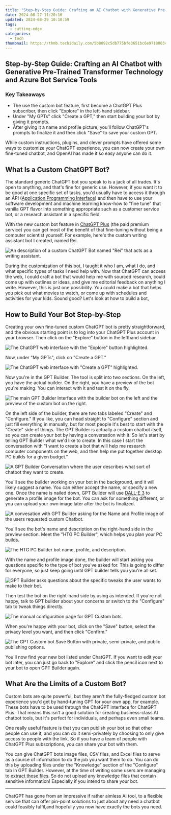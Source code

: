 ```yaml
---
title: "Step-by-Step Guide: Crafting an AI Chatbot with Generative Pre-Trained Transformer Technology and Azure Bot Service Tools"
date: 2024-08-27 11:20:16
updated: 2024-08-29 10:10:59
tags:
  - cutting-edge
categories:
  - tech
thumbnail: https://thmb.techidaily.com/5b8892c5db775bfe3651bc6e97180034918a1871516139b779bbf46994cbed29.jpg
---
```


## Step-by-Step Guide: Crafting an AI Chatbot with Generative Pre-Trained Transformer Technology and Azure Bot Service Tools

### Key Takeaways

* The use the custom bot feature, first become a ChatGPT Plus subscriber, then click "Explore" in the left-hand sidebar.
* Under "My GPTs" click "Create a GPT," then start building your bot by giving it prompts.
* After giving it a name and profile picture, you'll follow ChatGPT's prompts to finalize it and then click "Save" to save your custom GPT.

 While custom instructions, plugins, and clever prompts have offered some ways to customize your ChatGPT experience, you can now create your own fine-tuned chatbot, and OpenAI has made it so easy anyone can do it.

##  What Is a Custom ChatGPT Bot?

 The standard generic ChatGPT bot you speak to is a jack of all trades. It's open to anything, and that's fine for generic use. However, if you want it to be good at one specific set of tasks, you'd usually have to access it through an API ([Application Programming Interface](https://extra-resources.techidaily.com/2024-approved-best-unsung-free-speech-to-text-apps-for-your-mac/)) and then have to use your software development and machine learning know-how to "fine tune" that vanilla GPT flavor into something appropriate such as a customer service bot, or a research assistant in a specific field.

 With the new custom bot feature in [ChatGPT Plus](https://android-location.techidaily.com/in-2024-3-effective-methods-to-fake-gps-location-on-android-for-your-vivo-y78t-drfone-by-drfone-virtual/) (the paid premium service) you can get most of the benefit of that fine-tuning without being a computer scientist yourself. For example, here's the custom writing assistant bot I created, named Rei.

![An description of a custom ChatGPT Bot named "Rei" that acts as a writing assistant.](https://static1.howtogeekimages.com/wordpress/wp-content/uploads/2023/12/rei-custom-bot.png) 

 During the customization of this bot, I taught it who I am, what I do, and what specific types of tasks I need help with. Now that ChatGPT can access the web, I could craft a bot that would help me with sourced research, could come up with outlines or ideas, and give me editorial feedback on anything I write. However, this is just one possibility. You could make a bot that helps you pick out what movies to watch, or come up with schedules and activities for your kids. Sound good? Let's look at how to build a bot,

##  How to Build Your Bot Step-by-Step

 Creating your own fine-tuned custom ChatGPT bot is pretty straightforward, and the obvious starting point is to log into your ChatGPT Plus account in your browser. Then click on the "Explore" button in the lefthand sidebar.

![The ChatGPT web interface with the "Explore" button highlighted.](https://static1.howtogeekimages.com/wordpress/wp-content/uploads/2023/12/chatgpt-custom.png) 

 Now, under "My GPTs", click on "Create a GPT."

![The ChatGPT web interface with "Create a GPT" highlighted.](https://static1.howtogeekimages.com/wordpress/wp-content/uploads/2023/12/create-a-gpt.png) 

 Now you're in the GPT Builder. The tool is split into two sections. On the left, you have the actual builder. On the right, you have a preview of the bot you're making. You can interact with it and test it on the fly.

![The main GPT Builder Interface with the builder bot on the left and the preview of the custom bot on the right.](https://static1.howtogeekimages.com/wordpress/wp-content/uploads/2023/12/gpt-builder.png) 

 On the left side of the builder, there are two tabs labeled "Create" and "Configure." If you like, you can head straight to "Configure" section and just fill everything in manually, but for most people it's best to start with the "Create" side of things. The GPT Builder is actually a custom chatbot itself, so you can create your bot by having a conversation with it. So let's start by telling GPT Builder what we'd like to create. In this case I start the conversation with "I want to create a bot that will help me research computer components on the web, and then help me put together desktop PC builds for a given budget."

![A GPT Builder Conversation where the user describes what sort of chatbot they want to create.](https://static1.howtogeekimages.com/wordpress/wp-content/uploads/2023/12/gpt-builder-conversation.png) 

 You'll see the builder working on your bot in the background, and it will likely suggest a name. You can either accept the name, or specify a new one. Once the name is nailed down, GPT Builder will use [DALL-E 3](https://screen-activity-recording.techidaily.com/new-the-complete-user-manual-how-to-use-screen-recording-on-mac-for-2024/) to generate a profile image for the bot. You can ask for something different, or you can upload your own image later after the bot is finalized.

![A convesation with GPT Builder asking for the  Name and Profile image of the users requested custom Chatbot.](https://static1.howtogeekimages.com/wordpress/wp-content/uploads/2023/12/gpt-name-and-profile.png) 

 You'll see the bot's name and description on the right-hand side in the preview section. Meet the "HTG PC Builder", which helps you plan your PC builds.

![The HTG PC Builder bot name, profile, and description.](https://static1.howtogeekimages.com/wordpress/wp-content/uploads/2023/12/gpt-bot-preview.png) 

 With the name and profile image done, the builder will start asking you questions specific to the type of bot you've asked for. This is going to differ for everyone, so just keep going until GPT builder tells you you're all set.

![GPT Builder asks questions about the specific tweaks the user wants to make to their bot.](https://static1.howtogeekimages.com/wordpress/wp-content/uploads/2023/12/gpt-builder-questions.png) 

 Then test the bot on the right-hand side by using as intended. If you're not happy, talk to GPT builder about your concerns or switch to the "Configure" tab to tweak things directly.

![The manual configuration page for GPT Custom bots.](https://static1.howtogeekimages.com/wordpress/wp-content/uploads/2023/12/configure-tab-gpt-custom-bot.png) 

 When you're happy with your bot, click on the "Save" button, select the privacy level you want, and then click "Confirm."

![The GPT Custom bot Save Button with private, semi-private, and public publishing options.](https://static1.howtogeekimages.com/wordpress/wp-content/uploads/2023/12/gpt-save-button.png) 

 You'll now find your new bot listed under ChatGPT. If you want to edit your bot later, you can just go back to "Explore" and click the pencil icon next to your bot to open GPT Builder again.

##  What Are the Limits of a Custom Bot?

 Custom bots are quite powerful, but they aren't the fully-fledged custom bot experience you'd get by hand-tuning GPT for your own app, for example. These bots have to be used through the ChatGPT interface for ChatGPT Plus. That means this isn't a good solution for creating business-class AI chatbot tools, but it's perfect for individuals, and perhaps even small teams.

 One really useful feature is that you can publish your bot so that other people can use it, and you can do it semi-privately by choosing to only give access to people with the link. So if you have a team of people with ChatGPT Plus subscriptions, you can share your bot with them.

 You can give ChatGPT bots image files, CSV files, and Excel files to serve as a source of information to do the job you want them to do. You can do this by uploading files under the "Knowledge" section of the "Configure" tab in GPT Builder. However, at the time of writing some users are managing to [extract those files](https://www.wired.com/story/openai-custom-chatbots-gpts-prompt-injection-attacks/). So do not upload any knowledge files that contain sensitive information! Especially if you intend to share your bot.

---

 ChatGPT has gone from an impressive if rather aimless AI tool, to a flexible service that can offer pin-point solutions to just about any need a chatbot could feasibly fulfil,and hopefully you now have exactly the bots you need.

<ins class="adsbygoogle"
     style="display:block"
     data-ad-format="autorelaxed"
     data-ad-client="ca-pub-7571918770474297"
     data-ad-slot="1223367746"></ins>



<ins class="adsbygoogle"
     style="display:block"
     data-ad-client="ca-pub-7571918770474297"
     data-ad-slot="8358498916"
     data-ad-format="auto"
     data-full-width-responsive="true"></ins>
